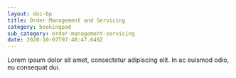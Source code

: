 ```yaml
---
layout: doc-bp
title: Order Management and Servicing
category: bookingpad
sub_category: order-management-servicing
date: 2020-10-07T07:40:47.649Z
---
```


Lorem ipsum dolor sit amet, consectetur adipiscing elit. In ac euismod odio, eu consequat dui.